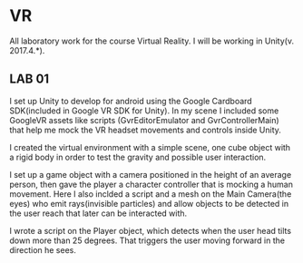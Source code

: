 # VR
 All laboratory work for the course Virtual Reality. I will be working in Unity(v. 2017.4.*).

## LAB 01 
  I set up Unity to develop for android using the Google Cardboard SDK(included in Google VR SDK for Unity). In my scene I included some GoogleVR assets like scripts (GvrEditorEmulator and GvrControllerMain) that help me mock the VR headset movements and controls inside Unity.
  
  I created the virtual environment with a simple scene, one cube object with a rigid body in order to test the gravity and possible user interaction.
  
  I set up a game object with a camera positioned in the height of an average person, then gave the player a character controller that is mocking a human movement. Here I also inclded a script and a mesh on the Main Camera(the eyes) who emit rays(invisible particles) and allow objects to be detected in the user reach that later can be interacted with.
  
  I wrote a script on the Player object, which detects when the user head tilts down more than 25 degrees. That triggers the user moving forward in the direction he sees.
